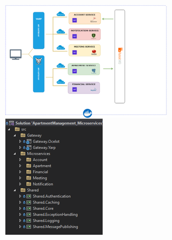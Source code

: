 <img src="https://github.com/oznakdn/ApartmentManagement_Microservices/blob/master/docs/project_structure.png">

<img src ="https://github.com/oznakdn/ApartmentManagement_Microservices/blob/master/docs/solution_structure.png">
